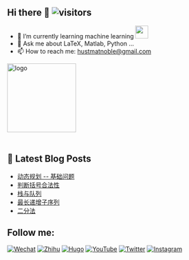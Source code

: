 ## Hi there 👋 ![visitors](https://visitor-badge.glitch.me/badge?page_id=https://github.com/MatNoble)

- 🌱 I’m currently learning machine learning <img src="https://media.giphy.com/media/WUlplcMpOCEmTGBtBW/giphy.gif" width="30"> 
- 💬 Ask me about LaTeX, Matlab, Python ...
- 📫 How to reach me: [hustmatnoble@gmail.com](mailto:hustmatnoble@gmail.com)

<img src="https://github-readme-stats.vercel.app/api?username=MatNoble&show_icons=true" alt="logo" height="160" align="center" style="margin: auto; margin-bottom: 20px;" />

<!--
<img src="https://media.giphy.com/media/M9gbBd9nbDrOTu1Mqx/giphy.gif" alt="coding" height="250" align="right" style="margin: auto; margin-bottom: 20px;" />
![Top Langs](https://github-readme-stats.vercel.app/api/top-langs/?username=MatNoble&theme=buefy&layout=compact)
<img src="https://github-profile-trophy.vercel.app/?username=MatNoble&theme=flat&column=7" alt="logo" height="160" align="center" style="margin: auto; margin-bottom: 20px;" />
-->

## 📕 Latest Blog Posts

<!-- BLOG-POST-LIST:START -->
- [动态规划 -- 基础问题](https://matnoble.me/dsa/topics/dp-basic/)
- [判断括号合法性](https://matnoble.me/dsa/top/valid-parentheses/)
- [栈与队列](https://matnoble.me/dsa/basic/stack-and-queue/)
- [最长递增子序列](https://matnoble.me/dsa/top/lis/)
- [二分法](https://matnoble.me/dsa/topics/binary-search/)
<!-- BLOG-POST-LIST:END -->

## Follow me:

<a href="https://matnoble.me/wechat.svg" target="_blank"><img src="https://img.shields.io/badge/Wechat-%237BB32E.svg?&style=flat-square&logo=Wechat&logoColor=white" alt="Wechat"></a>
<a href="https://www.zhihu.com/people/matnoble" target="_blank"><img src="https://img.shields.io/badge/Zhihu-%230084FF.svg?&style=flat-square&logo=zhihu&logoColor=white" alt="Zhihu"></a>
<a href="https://matnoble.me" target="_blank"><img src="https://img.shields.io/badge/MatNoble-%23FF4088.svg?&style=flat-square&logo=hugo&logoColor=white" alt="Hugo"></a>
<a href="https://www.youtube.com/channel/UCE2xXeAHNSI0No9oR7fQKCQ" target="_blank"><img src="https://img.shields.io/badge/YouTube-%23FF0000.svg?&style=flat-square&logo=youtube&logoColor=white" alt="YouTube"></a>
<a href="https://twitter.com/freematnoble" target="_blank"><img src="https://img.shields.io/badge/Twitter-%231DA1F2.svg?&style=flat-square&logo=twitter&logoColor=white" alt="Twitter"></a>
<a href="https://www.instagram.com/matnoblez" target="_blank"><img src="https://img.shields.io/badge/Instagram-%23E4405F.svg?&style=flat-square&logo=instagram&logoColor=white" alt="Instagram"></a>
